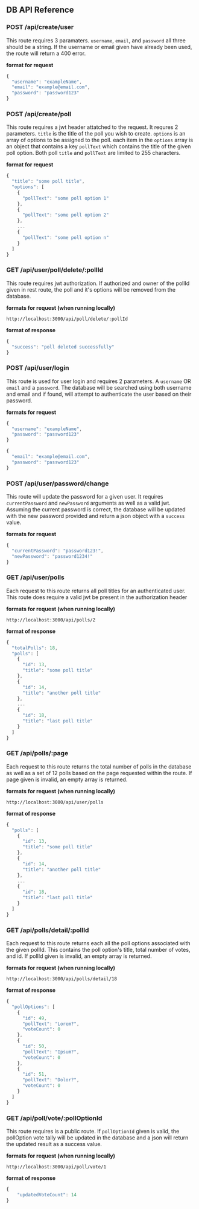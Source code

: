 ## DB API Reference

### POST /api/create/user
This route requires 3 paramaters. `username`, `email`, and `password` all three should be a string. If the username or email given have already been used, the route will return a 400 error.

**format for request**
``` javascript
{
  "username": "exampleName",
  "email": "example@email.com",
  "password": "password123"
}
```

### POST /api/create/poll
This route requires a jwt header attatched to the request. It requres 2 parameters. `title` is the title of the poll you wish to create. `options` is an array of options to be assigned to the poll. each item in the `options` array is an object that contains a key `pollText` which contains the title of the given poll option. Both poll `title` and `pollText` are limited to 255 characters.

**format for request**
``` javascript
{
  "title": "some poll title",
  "options": [
    {
      "pollText": "some poll option 1"
    },
    {
      "pollText": "some poll option 2"
    },
    ...
    {
      "pollText": "some poll option n"
    }
  ]
}
```

### GET /api/user/poll/delete/:pollId
This route requires jwt authorization. If authorized and owner of the pollId given in rest route, the poll and it's options will be removed from the database.

**formats for request (when running locally)**
```
http://localhost:3000/api/poll/delete/:pollId
```

**format of response**
``` javascript
{
  "success": "poll deleted successfully"
}
```

### POST /api/user/login
This route is used for user login and requires 2 parameters. A `username` OR `email` and a `password`. The database will be searched using both username and email and if found, will attempt to authenticate the user based on their password. 

**formats for request**
``` javascript
{
  "username": "exampleName",
  "password": "password123"
}
```

``` javascript
{
  "email": "example@email.com",
  "password": "password123"
}

```

### POST /api/user/password/change
This route will update the password for a given user. It requires `currentPassword` and `newPassword` arguments as well as a valid jwt. Assuming the current password is correct, the database will be updated with the new password provided and return a json object with a `success` value.

**formats for request**
``` javascript
{
  "currentPassword": "password123!",
  "newPassword": "password1234!"
}
```

### GET /api/user/polls
Each request to this route returns all poll titles for an authenticated user.
This route does require a valid jwt be present in the authorization header

**formats for request (when running locally)**
```
http://localhost:3000/api/polls/2
```

**format of response**
``` javascript
{
  "totalPolls": 18,
  "polls": [
    {
      "id": 13,
      "title": "some poll title"
    },
    {
      "id": 14,
      "title": "another poll title"
    },
    ...
    {
      "id": 18,
      "title": "last poll title"
    }
  ]
}
```

### GET /api/polls/:page
Each request to this route returns the total number of polls in the database as well as a set of 12 polls based on the page requested within the route. 
If page given is invalid, an empty array is returned.

**formats for request (when running locally)**
```
http://localhost:3000/api/user/polls
```

**format of response**
``` javascript
{
  "polls": [
    {
      "id": 13,
      "title": "some poll title"
    },
    {
      "id": 14,
      "title": "another poll title"
    },
    ...
    {
      "id": 18,
      "title": "last poll title"
    }
  ]
}
```

### GET /api/polls/detail/:pollId
Each request to this route returns each all the poll options associated with the given pollId. This contains the poll option's title, total number of votes, and id.
If pollId given is invalid, an empty array is returned.

**formats for request (when running locally)**
```
http://localhost:3000/api/polls/detail/18
```

**format of response**
``` javascript
{
  "pollOptions": [
    {
      "id": 49,
      "pollText": "Lorem?",
      "voteCount": 0
    },
    {
      "id": 50,
      "pollText": "Ipsum?",
      "voteCount": 0
    },
    {
      "id": 51,
      "pollText": "Dolor?",
      "voteCount": 0
    }
  ]
}
```

### GET /api/poll/vote/:pollOptionId
This route requires is a public route. If `pollOptionId` given is valid, the pollOption vote tally will be updated in the database and a json will return the updated result as a success value. 

**formats for request (when running locally)**
```
http://localhost:3000/api/poll/vote/1
```

**format of response**
``` javascript
{
    "updatedVoteCount": 14
}
```
